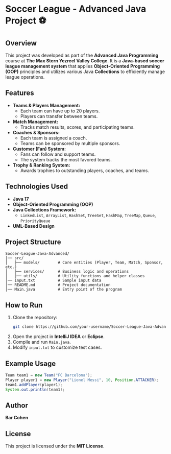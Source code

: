 # Soccer League - Advanced Java Project ⚽

## Overview
This project was developed as part of the **Advanced Java Programming** course at **The Max Stern Yezreel Valley College**. It is a **Java-based soccer league management system** that applies **Object-Oriented Programming (OOP)** principles and utilizes various Java **Collections** to efficiently manage league operations.

## Features
- **Teams & Players Management:**
  - Each team can have up to 20 players.
  - Players can transfer between teams.
- **Match Management:**
  - Tracks match results, scores, and participating teams.
- **Coaches & Sponsors:**
  - Each team is assigned a coach.
  - Teams can be sponsored by multiple sponsors.
- **Customer (Fan) System:**
  - Fans can follow and support teams.
  - The system tracks the most favored teams.
- **Trophy & Ranking System:**
  - Awards trophies to outstanding players, coaches, and teams.
  
## Technologies Used
- **Java 17**
- **Object-Oriented Programming (OOP)**
- **Java Collections Framework:**
  - `LinkedList`, `ArrayList`, `HashSet`, `TreeSet`, `HashMap`, `TreeMap`, `Queue`, `PriorityQueue`
- **UML-Based Design**

## Project Structure
```
Soccer-League-Java-Advanced/
│── src/
│   ├── models/        # Core entities (Player, Team, Match, Sponsor, etc.)
│   ├── services/      # Business logic and operations
│   ├── utils/         # Utility functions and helper classes
│── input.txt          # Sample input data
│── README.md          # Project documentation
│── Main.java          # Entry point of the program
```

## How to Run
1. Clone the repository:
   ```bash
   git clone https://github.com/your-username/Soccer-League-Java-Advanced.git
   ```
2. Open the project in **IntelliJ IDEA** or **Eclipse**.
3. Compile and run `Main.java`.
4. Modify `input.txt` to customize test cases.

## Example Usage
```java
Team team1 = new Team("FC Barcelona");
Player player1 = new Player("Lionel Messi", 10, Position.ATTACKER);
team1.addPlayer(player1);
System.out.println(team1);
```

## Author
**Bar Cohen**

## License
This project is licensed under the **MIT License**.
